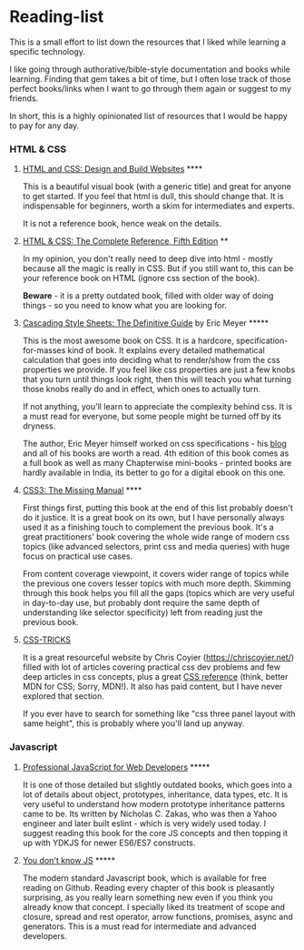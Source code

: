 # Reading-list

This is a small effort to list down the resources that I liked while learning a specific technology. 

I like going through authorative/bible-style documentation and books while learning. Finding that gem takes a bit of time, but I often lose track of those perfect books/links when I want to go through them again or suggest to my friends.

In short, this is a highly opinionated list of resources that I would be happy to pay for any day.

### HTML & CSS

1. [HTML and CSS: Design and Build Websites](https://www.amazon.com/HTML-CSS-Design-Build-Websites/dp/1118008189) ****

    This is a beautiful visual book (with a generic title) and great for anyone to get started. If you feel that html is dull, this should change that. It is indispensable for beginners, worth a skim for intermediates and experts.

    It is not a reference book, hence weak on the details.

2. [HTML & CSS: The Complete Reference, Fifth Edition](https://www.amazon.in/HTML-CSS-Complete-Reference-Fifth/dp/0070701946) **

    In my opinion, you don't really need to deep dive into html - mostly because all the magic is really in CSS. But if you still want to, this can be your reference book on HTML (ignore css section of the book). 

    **Beware** - it is a pretty outdated book, filled with older way of doing things - so you need to know what you are looking for.

3. [Cascading Style Sheets: The Definitive Guide](https://www.amazon.in/gp/aw/d/1449393195/) by Eric Meyer *****

    This is the most awesome book on CSS. It is a hardcore, specification-for-masses kind of book. It explains every detailed mathematical calculation that goes into deciding what to render/show from the css properties we provide. If you feel like css properties are just a few knobs that you turn until things look right, then this will teach you what turning those knobs really do and in effect, which ones to actually turn.

    If not anything, you'll learn to appreciate the complexity behind css. It is a must read for everyone, but some people might be turned off by its dryness.

    The author, Eric Meyer himself worked on css specifications - his [blog](https://meyerweb.com/eric/css/) and all of his books are worth a read. 4th edition of this book comes as a full book as well as many Chapterwise mini-books - printed books are hardly available in India, its better to go for a digital ebook on this one.

4. [CSS3: The Missing Manual](https://www.amazon.in/CSS3-Missing-David-Sawyer-McFarland/dp/9351100251) ****

    First things first, putting this book at the end of this list probably doesn't do it justice. It is a great book on its own, but I have personally always used it as a finishing touch to complement the previous book. It's a great practitioners' book covering the whole wide range of modern css topics (like advanced selectors, print css and media queries) with huge focus on practical use cases. 
    
    From content coverage viewpoint, it covers wider range of topics while the previous one covers lesser topics with much more depth. Skimming through this book helps you fill all the gaps (topics which are very useful in day-to-day use, but probably dont require the same depth of understanding like selector specificity) left from reading just the previous book.

5. [CSS-TRICKS](https://css-tricks.com)

    It is a great resourceful website by Chris Coyier (https://chriscoyier.net/) filled with lot of articles covering practical css dev problems and few deep articles in css concepts, plus a great [CSS reference](https://css-tricks.com/almanac/) (think, better MDN for CSS; Sorry, MDN!). It also has paid content, but I have never explored that section.
   
   If you ever have to search for something like "css three panel layout with same height", this is probably where you'll land up anyway.
   
### Javascript

1. [Professional JavaScript for Web Developers](https://www.amazon.in/Professional-JavaScript-Developers-Nicholas-Zakas-ebook/dp/B006PW2URI) *****

    It is one of those detailed but slightly outdated books, which goes into a lot of details about object, prototypes, inheritance, data types, etc. It is very useful to understand how modern prototype inheritance patterns came to be. Its written by Nicholas C. Zakas, who was then a Yahoo engineer and later built eslint - which is very widely used today. I suggest reading this book for the core JS concepts and then topping it up with YDKJS for newer ES6/ES7 constructs.
    
2. [You don't know JS](https://github.com/getify/You-Dont-Know-JS) *****

    The modern standard Javascript book, which is available for free reading on Github. Reading every chapter of this book is pleasantly surprising, as you really learn something new even if you think you already know that concept. I specially liked its treatment of scope and closure, spread and rest operator, arrow functions, promises, async and generators. This is a must read for intermediate and advanced developers.
